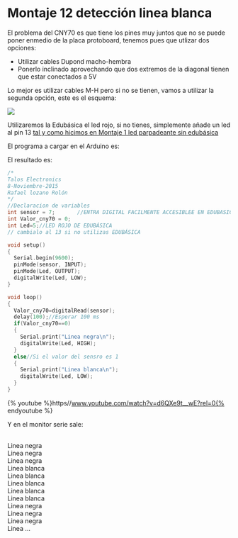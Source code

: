 
# Montaje 12 detección linea blanca

El problema del CNY70 es que tiene los pines muy juntos que no se puede poner enmedio de la placa protoboard, tenemos pues que utlizar dos opciones:

- Utilizar cables Dupond macho-hembra
- Ponerlo inclinado aprovechando que dos extremos de la diagonal tienen que estar conectados a 5V

Lo mejor es utilizar cables M-H pero si no se tienen, vamos a utilizar la segunda opción, este es el esquema:

![](img/m1_img0.1.png)

Utilizaremos la Edubásica el led rojo, si no tienes, simplemente añade un led al pin 13 [tal y como hicimos en Montaje 1 led parpadeante sin edubásica](/montaje_1_led_parpadeante.md)

El programa a cargar en el Arduino es:

El resultado es:

```cpp
/*
Talos Electronics
8-Noviembre-2015
Rafael lozano Rolón 
*/
//Declaracion de variables
int sensor = 7;       //ENTRA DIGITAL FACILMENTE ACCESIBLEE EN EDUBASICA
int Valor_cny70 = 0;
int Led=5;//LED ROJO DE EDUBÁSICA
// cambialo al 13 si no utilizas EDUBÁSICA

void setup() 
{
  Serial.begin(9600);       
  pinMode(sensor, INPUT);  
  pinMode(Led, OUTPUT);   
  digitalWrite(Led, LOW);  
}

void loop() 
{
  Valor_cny70=digitalRead(sensor);
  delay(100);//Esperar 100 ms 
  if(Valor_cny70==0)
  {
    Serial.print("Linea negra\n");
    digitalWrite(Led, HIGH);
  }
  else//Si el valor del sensro es 1
  {
    Serial.print("Linea blanca\n");
    digitalWrite(Led, LOW);
  }
}
```

{% youtube %}https//www.youtube.com/watch?v=d6QXe9t__wE?rel=0{% endyoutube %}

Y en el monitor serie sale:

<br />Linea negra<br />Linea negra<br />Linea negra<br />Linea blanca<br />Linea blanca<br />Linea blanca<br />Linea blanca<br />Linea blanca<br />Linea negra<br />Linea negra<br />Linea negra<br />Linea ...

